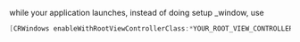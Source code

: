 while your application launches, instead of doing setup _window, use

```objective-c
[CRWindows enableWithRootViewControllerClass:*YOUR_ROOT_VIEW_CONTROLLER_CLASS*];
```
